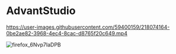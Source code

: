 # AdvantStudio
https://user-images.githubusercontent.com/59400159/218074164-0be2ae82-3968-4ec4-8cac-d8765f20c649.mp4

![firefox_6Nvp7IaDPB](https://user-images.githubusercontent.com/59400159/154104033-4fdf0346-14e4-4bb7-88ff-b4120a356bc9.png)
